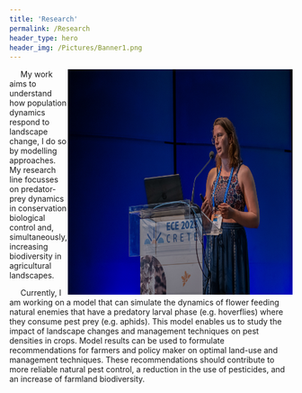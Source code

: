 ```yaml
---
title: 'Research'
permalink: /Research
header_type: hero
header_img: /Pictures/Banner1.png
---
```


<img src="Pictures/ECE2023_2.jpg" align="right" width="400" height="400"> 
&nbsp;&nbsp;&nbsp;&nbsp; My work aims to understand how population dynamics respond to landscape change, I do so by modelling approaches. My research line focusses on predator-prey dynamics in conservation biological control and, simultaneously, increasing biodiversity in agricultural landscapes. 

&nbsp;&nbsp;&nbsp;&nbsp; Currently, I am working on a model that can simulate the dynamics of flower feeding natural enemies that have a predatory larval phase (e.g. hoverflies) where they consume pest prey (e.g. aphids). This model enables us to study the impact of landscape changes and management techniques on pest densities in crops. Model results can be used to formulate recommendations for farmers and policy maker on optimal land-use and management techniques. These recommendations should contribute to more reliable natural pest control, a reduction in the use of pesticides, and an increase of farmland biodiversity. 
